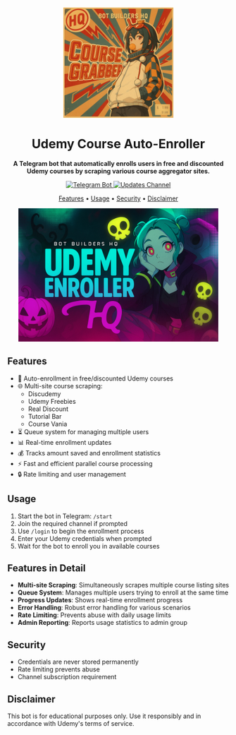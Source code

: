 <br>
<p align="center">
  <img src="docs/img/logo.png" alt="Udemy Bot Logo" width="250" height="250">
</p>

<h1 align="center">Udemy Course Auto-Enroller</h1>

<p align="center"><b>
A Telegram bot that automatically enrolls users in free and discounted Udemy courses by scraping various course aggregator sites.</b>
</p>

<p align="center">
  <a href="https://t.me/CourseGrabber_Bot">
    <img src="https://img.shields.io/badge/Telegram-Bot-blue?logo=telegram" alt="Telegram Bot">
  </a>
  <a href="https://t.me/BotBuildersHQ">
    <img src="https://img.shields.io/badge/Updates%20Channel-Join-blue?logo=telegram" alt="Updates Channel">
  </a>
</p>

<p align="center">
  <a href="#features">Features</a> •
  <a href="#usage">Usage</a> •
  <a href="#security">Security</a> •
  <a href="#disclaimer">Disclaimer</a>
</p>

<p align="center">
  <img src="docs/img/banner.png" alt="Udemy Bot Banner" width="90%">
</p>

## Features

- 🔄 Auto-enrollment in free/discounted Udemy courses
- 🌐 Multi-site course scraping:
  - Discudemy
  - Udemy Freebies
  - Real Discount
  - Tutorial Bar
  - Course Vania
- ⏳ Queue system for managing multiple users
- 📊 Real-time enrollment updates
- 💰 Tracks amount saved and enrollment statistics
- ⚡ Fast and efficient parallel course processing
- 🔒 Rate limiting and user management

## Usage

1. Start the bot in Telegram: `/start`
2. Join the required channel if prompted
3. Use `/login` to begin the enrollment process
4. Enter your Udemy credentials when prompted
5. Wait for the bot to enroll you in available courses

## Features in Detail

- **Multi-site Scraping**: Simultaneously scrapes multiple course listing sites
- **Queue System**: Manages multiple users trying to enroll at the same time
- **Progress Updates**: Shows real-time enrollment progress
- **Error Handling**: Robust error handling for various scenarios
- **Rate Limiting**: Prevents abuse with daily usage limits
- **Admin Reporting**: Reports usage statistics to admin group

## Security

- Credentials are never stored permanently
- Rate limiting prevents abuse
- Channel subscription requirement

## Disclaimer

This bot is for educational purposes only. Use it responsibly and in accordance with Udemy's terms of service.